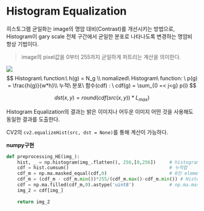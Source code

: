 # Histogram Equalization

히스토그램 균일화는 image의 명암 대비(Contrast)를 개선시키는 방법으로, Histogram이 gary scale 전체 구간에서 균일한 분포로 나타나도록 변경하는 명암비 향상 기법이다.

>  image의 pixel값을 0부터 255까지 균일하게 퍼트리는 계산을 의미한다.

![](https://img1.daumcdn.net/thumb/R1280x0/?scode=mtistory2&fname=https%3A%2F%2Fblog.kakaocdn.net%2Fdn%2Fm0Flr%2FbtqJP7HEfE3%2FRXPu8UJJMhWrOJkHQy5DGK%2Fimg.png)
$$
Histogram\ function:\ h(g) = N_g \\
nomalized\ Histogram\ function: \ p(g) = \frac{h(g)}{w*h}\\
누적\ 분포\ 함수(cdf) : \ cdf(g) = \sum_{0 =< j<g} p(i)
$$

$$
dst(x, y) = round(cdf(src(x, y))*L_{max})
$$


Histogram Equalization의 결과는 밝은 이미지나 어두운 이미지 어떤 것을 사용해도 동일한 결과를 도출한다.



CV2의 `cv2.equalizeHist(src, dst = None)`를 통해 계산이 가능하다.



**numpy구현**

```python
def preprocessing_HE(img_):
    hist, _ = np.histogram(img_.flatten(), 256,[0,256])		# histogram
    cdf = hist.cumsum()										# 누적합
    cdf_m = np.ma.masked_equal(cdf,0)						# 0인 element는 mask처리
    cdf_m = (cdf_m - cdf_m.min())*255/(cdf_m.max()-cdf_m.min()) # Histogram equalization
    cdf = np.ma.filled(cdf_m,0).astype('uint8')				# np.ma.masked_equal로 인해 mask처리된 element를 0으로 
    img_2 = cdf[img_]
    
    return img_2  
```

